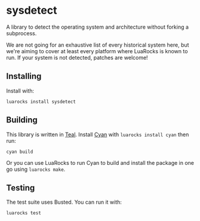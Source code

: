 # sysdetect

A library to detect the operating system and architecture without forking a
subprocess.

We are not going for an exhaustive list of every historical system here, but
we're aiming to cover at least every platform where LuaRocks is known to run.
If your system is not detected, patches are welcome!

## Installing

Install with:

```
luarocks install sysdetect
```

## Building

This library is written in [Teal](https://github.com/teal-language).
Install [Cyan](https://github.com/teal-language/cyan) with `luarocks install cyan` then
run:

```
cyan build
```

Or you can use LuaRocks to run Cyan to build and install the package in one go
using `luarocks make`.

## Testing

The test suite uses Busted. You can run it with:

```
luarocks test
```

